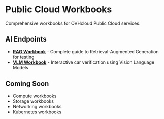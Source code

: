 # Public Cloud Workbooks

Comprehensive workbooks for OVHcloud Public Cloud services.

## AI Endpoints

- [**RAG Workbook**](ai-endpoints/rag-tutorial/) - Complete guide to Retrieval-Augmented Generation for testing
- [**VLM Workbook**](ai-endpoints/vlm-tutorial-car-damage-verfication/) - Interactive car verification using Vision Language Models

## Coming Soon

- Compute workbooks
- Storage workbooks
- Networking workbooks
- Kubernetes workbooks
